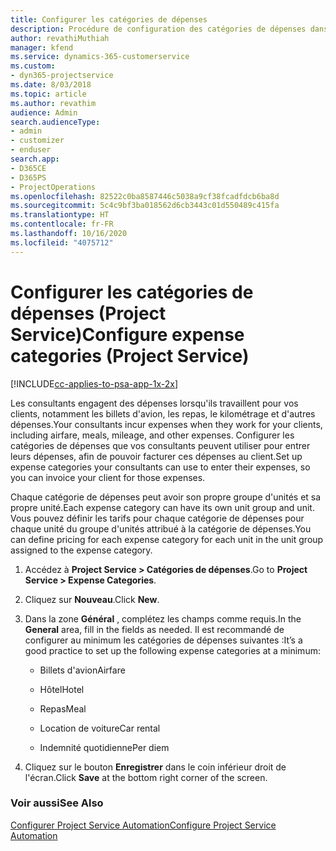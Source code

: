 ```yaml
---
title: Configurer les catégories de dépenses
description: Procédure de configuration des catégories de dépenses dans Project Service
author: revathiMuthiah
manager: kfend
ms.service: dynamics-365-customerservice
ms.custom:
- dyn365-projectservice
ms.date: 8/03/2018
ms.topic: article
ms.author: revathim
audience: Admin
search.audienceType:
- admin
- customizer
- enduser
search.app:
- D365CE
- D365PS
- ProjectOperations
ms.openlocfilehash: 82522c0ba8587446c5038a9cf38fcadfdcb6ba8d
ms.sourcegitcommit: 5c4c9bf3ba018562d6cb3443c01d550489c415fa
ms.translationtype: HT
ms.contentlocale: fr-FR
ms.lasthandoff: 10/16/2020
ms.locfileid: "4075712"
---
```

# <a name="configure-expense-categories-project-service"></a><span data-ttu-id="616fa-103">Configurer les catégories de dépenses (Project Service)</span><span class="sxs-lookup"><span data-stu-id="616fa-103">Configure expense categories (Project Service)</span></span>

[!INCLUDE[cc-applies-to-psa-app-1x-2x](../includes/cc-applies-to-psa-app-1x-2x.md)]

<span data-ttu-id="616fa-104">Les consultants engagent des dépenses lorsqu'ils travaillent pour vos clients, notamment les billets d'avion, les repas, le kilométrage et d'autres dépenses.</span><span class="sxs-lookup"><span data-stu-id="616fa-104">Your consultants incur expenses when they work for your clients, including airfare, meals, mileage, and other expenses.</span></span> <span data-ttu-id="616fa-105">Configurer les catégories de dépenses que vos consultants peuvent utiliser pour entrer leurs dépenses, afin de pouvoir facturer ces dépenses au client.</span><span class="sxs-lookup"><span data-stu-id="616fa-105">Set up expense categories your consultants can use to enter their expenses, so you can invoice your client for those expenses.</span></span>  
  
<span data-ttu-id="616fa-106">Chaque catégorie de dépenses peut avoir son propre groupe d'unités et sa propre unité.</span><span class="sxs-lookup"><span data-stu-id="616fa-106">Each expense category can have its own unit group and unit.</span></span> <span data-ttu-id="616fa-107">Vous pouvez définir les tarifs pour chaque catégorie de dépenses pour chaque unité du groupe d'unités attribué à la catégorie de dépenses.</span><span class="sxs-lookup"><span data-stu-id="616fa-107">You can define pricing for each expense category for each unit in the unit group assigned to the expense category.</span></span>  
  
1.  <span data-ttu-id="616fa-108">Accédez à **Project Service > Catégories de dépenses**.</span><span class="sxs-lookup"><span data-stu-id="616fa-108">Go to **Project Service > Expense Categories**.</span></span>  
  
2.  <span data-ttu-id="616fa-109">Cliquez sur **Nouveau**.</span><span class="sxs-lookup"><span data-stu-id="616fa-109">Click **New**.</span></span>  
  
3.  <span data-ttu-id="616fa-110">Dans la zone **Général** , complétez les champs comme requis.</span><span class="sxs-lookup"><span data-stu-id="616fa-110">In the **General** area, fill in the fields as needed.</span></span> <span data-ttu-id="616fa-111">Il est recommandé de configurer au minimum les catégories de dépenses suivantes :</span><span class="sxs-lookup"><span data-stu-id="616fa-111">It’s a good practice to set up the following expense categories at a minimum:</span></span>  
  
    -   <span data-ttu-id="616fa-112">Billets d'avion</span><span class="sxs-lookup"><span data-stu-id="616fa-112">Airfare</span></span>  
  
    -   <span data-ttu-id="616fa-113">Hôtel</span><span class="sxs-lookup"><span data-stu-id="616fa-113">Hotel</span></span>  
  
    -   <span data-ttu-id="616fa-114">Repas</span><span class="sxs-lookup"><span data-stu-id="616fa-114">Meal</span></span>  
  
    -   <span data-ttu-id="616fa-115">Location de voiture</span><span class="sxs-lookup"><span data-stu-id="616fa-115">Car rental</span></span>  
  
    -   <span data-ttu-id="616fa-116">Indemnité quotidienne</span><span class="sxs-lookup"><span data-stu-id="616fa-116">Per diem</span></span>  
  
4.  <span data-ttu-id="616fa-117">Cliquez sur le bouton **Enregistrer** dans le coin inférieur droit de l'écran.</span><span class="sxs-lookup"><span data-stu-id="616fa-117">Click **Save** at the bottom right corner of the screen.</span></span>  
  
### <a name="see-also"></a><span data-ttu-id="616fa-118">Voir aussi</span><span class="sxs-lookup"><span data-stu-id="616fa-118">See Also</span></span>  
 [<span data-ttu-id="616fa-119">Configurer Project Service Automation</span><span class="sxs-lookup"><span data-stu-id="616fa-119">Configure Project Service Automation</span></span>](../psa/configure.md)
